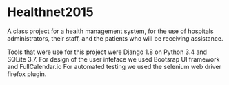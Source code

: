 # Healthnet2015
A class project for a health management system, for the use of hospitals administrators, their staff, and the patients who will be receiving assistance. 

Tools that were use for this project were Django 1.8 on Python 3.4 and SQLite 3.7. For design of the user inteface we used Bootsrap UI framework and FullCalendar.io  For automated testing we used the selenium web driver firefox plugin. 
